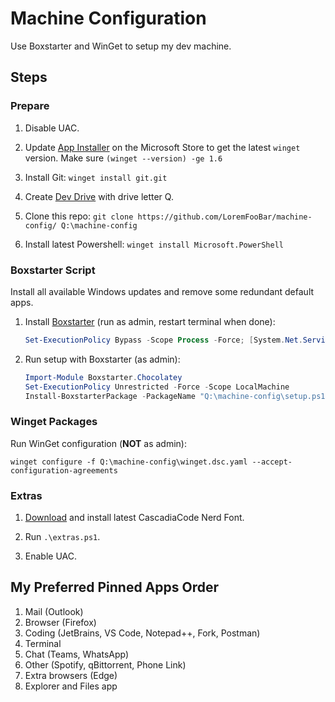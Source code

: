 # Machine Configuration

Use Boxstarter and WinGet to setup my dev machine.

## Steps

### Prepare

1. Disable UAC.

2. Update [App Installer](https://www.microsoft.com/p/app-installer/9nblggh4nns1) on the Microsoft Store to get the latest `winget` version. Make sure `(winget --version) -ge 1.6`

3. Install Git: `winget install git.git`

4. Create [Dev Drive](https://learn.microsoft.com/en-us/windows/dev-drive/) with drive letter Q.

5. Clone this repo: `git clone https://github.com/LoremFooBar/machine-config/ Q:\machine-config`

6. Install latest Powershell: `winget install Microsoft.PowerShell`

### Boxstarter Script

Install all available Windows updates and remove some redundant default apps.

1. Install [Boxstarter](https://boxstarter.org) (run as admin, restart terminal when done):

   ```powershell
   Set-ExecutionPolicy Bypass -Scope Process -Force; [System.Net.ServicePointManager]::SecurityProtocol = [System.Net.ServicePointManager]::SecurityProtocol -bor 3072; iex ((New-Object System.Net.WebClient).DownloadString('https://boxstarter.org/bootstrapper.ps1')); Get-Boxstarter -Force
   ```

2. Run setup with Boxstarter (as admin):

   ```powershell
   Import-Module Boxstarter.Chocolatey
   Set-ExecutionPolicy Unrestricted -Force -Scope LocalMachine
   Install-BoxstarterPackage -PackageName "Q:\machine-config\setup.ps1"
   ```

### Winget Packages

Run WinGet configuration (**NOT** as admin):

```
winget configure -f Q:\machine-config\winget.dsc.yaml --accept-configuration-agreements
```

### Extras

1. [Download](https://github.com/ryanoasis/nerd-fonts/releases/latest/download/CascadiaCode.zip) and install latest CascadiaCode Nerd Font.

2. Run `.\extras.ps1`.

3. Enable UAC.

## My Preferred Pinned Apps Order

1. Mail (Outlook)
2. Browser (Firefox)
3. Coding (JetBrains, VS Code, Notepad++, Fork, Postman)
4. Terminal
5. Chat (Teams, WhatsApp)
6. Other (Spotify, qBittorrent, Phone Link)
7. Extra browsers (Edge)
8. Explorer and Files app
